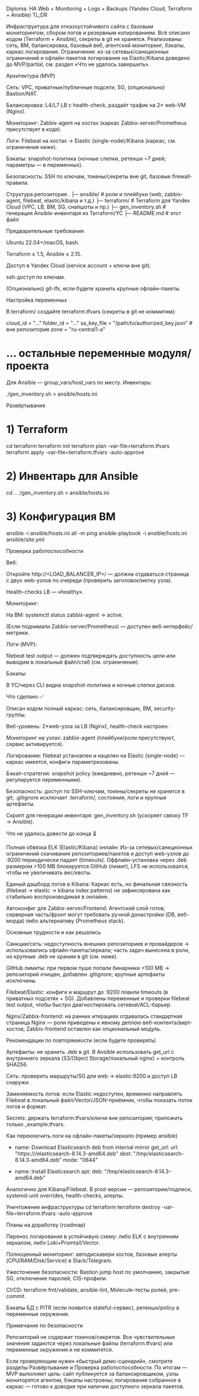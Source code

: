 Diploma: HA Web + Monitoring + Logs + Backups (Yandex Cloud, Terraform + Ansible)
TL;DR

Инфраструктура для отказоустойчивого сайта с базовым мониторингом, сбором логов и резервным копированием. Всё описано кодом (Terraform + Ansible), секреты в git не хранятся.
Реализованы: сеть, ВМ, балансировка, базовый веб, агентский мониторинг, бэкапы, каркас логирования.
Ограничения: из-за сетевых/санкционных ограничений и офлайн-пакетов логирование на Elastic/Kibana доведено до MVP/partial, см. раздел «Что не удалось завершить».

Архитектура (MVP)

Сеть: VPC, приватные/публичные подсети, SG, (опционально) Bastion/NAT.

Балансировка: L4/L7 LB с health-check, раздаёт трафик на 2× web-VM (Nginx).

Мониторинг: Zabbix-agent на хостах (каркас Zabbix-server/Prometheus присутствует в коде).

Логи: Filebeat на хостах → Elastic (single-node)/Kibana (каркас; см. ограничения ниже).

Бэкапы: snapshot-политика (ночные слепки, ретеншн ~7 дней; параметры — в переменных).

Безопасность: SSH по ключам, токены/секреты вне git, базовые firewall-правила.

Структура репозитория
.
├─ ansible/                 # роли и плейбуки (web, zabbix-agent, filebeat, elastic/kibana и т.д.)
├─ terraform/               # Terraform для Yandex Cloud (VPC, LB, ВМ, SG, снапшоты и пр.)
├─ gen_inventory.sh         # генерация Ansible-инвентаря из Terraform/YC
├─ README.md                # этот файл

Предварительные требования

Ubuntu 22.04+/macOS, bash.

Terraform ≥ 1.5, Ansible ≥ 2.15.

Доступ в Yandex Cloud (service account + ключи вне git).

ssh-доступ по ключам.

(Опционально) git-lfs, если будете хранить крупные офлайн-пакеты.

Настройка переменных

В terraform/ создайте terraform.tfvars (секреты в git не коммитим):

cloud_id      = "..."
folder_id     = "..."
sa_key_file   = "/path/to/authorized_key.json"   # вне репозитория
zone          = "ru-central1-a"
# ... остальные переменные модуля/проекта


Для Ansible — group_vars/host_vars по месту. Инвентарь:

./gen_inventory.sh > ansible/hosts.ini

Развёртывание
# 1) Terraform
cd terraform
terraform init
terraform plan -var-file=terraform.tfvars
terraform apply -var-file=terraform.tfvars -auto-approve

# 2) Инвентарь для Ansible
cd ..
./gen_inventory.sh > ansible/hosts.ini

# 3) Конфигурация ВМ
ansible -i ansible/hosts.ini all -m ping
ansible-playbook -i ansible/hosts.ini ansible/site.yml

Проверка работоспособности

Веб:

Откройте http://<LOAD_BALANCER_IP>/ — должна отдаваться страница с двух web-узлов по очереди (проверить заголовок/метку узла).

Health-checks LB — «healthy».

Мониторинг:

На ВМ: systemctl status zabbix-agent → active.

(Если поднимали Zabbix-server/Prometheus) — доступен веб-интерфейс/метрики.

Логи (MVP):

filebeat test output — должен подтверждать доступность цели или выводим в локальный файл/стаб (см. ограничения).

Бэкапы:

В YC/через CLI видна snapshot-политика и ночные слепки дисков.

Что сделано ✅

Описан кодом полный каркас: сеть, балансировщик, ВМ, security-группы.

Веб-уровень: 2×web-узла за LB (Nginx), health-check настроен.

Мониторинг на узлах: zabbix-agent (плейбуки/роли присутствуют, сервис активируется).

Логирование: filebeat установлен и нацелен на Elastic (single-node) — каркас имеется, конфиги параметризованы.

Бэкап-стратегия: snapshot policy (ежедневно, ретеншн ~7 дней — регулируется переменными).

Безопасность: доступ по SSH-ключам, токены/секреты не хранятся в git; .gitignore исключает .terraform/, состояния, логи и крупные артефакты.

Скрипт для генерации инвентаря: gen_inventory.sh (ускоряет связку TF → Ansible).

Что не удалось довести до конца ⏳

Полная обвязка ELK (Elastic/Kibana) онлайн:
Из-за сетевых/санкционных ограничений скачивание репозиториев/пакетов и доступ web-узлов до :9200 периодически падает (timeouts). Оффлайн-установка через .deb размером >100 MB блокируется GitHub (лимит), LFS не использовался, чтобы не увеличивать вес/квоты.

Единый дашборд логов в Kibana:
Каркас есть, но финальная связность (filebeat → elastic → kibana index patterns) не зафиксирована как стабильно воспроизводимая в онлайне.

Автоконфиг для Zabbix-server/Frontend:
Агентский слой готов; серверная часть/фронт могут требовать ручной донастройки (DB, веб-морда) либо альтернативу (Prometheus stack).

Основные трудности и как решались

Санкции/сеть: недоступность внешних репозиториев и провайдеров → использовались офлайн-пакеты/зеркала; часть задач вынесена в роли, но крупные .deb не храним в git (см. ниже).

GitHub лимиты: при первом пуше попали бинарники >100 MB → репозиторий очищен, добавлен .gitignore; крупные артефакты исключены.

Filebeat/Elastic: конфиги и маршрут до :9200 ловили timeouts (в приватных подсетях + SG). Добавлены переменные и проверки filebeat test output, чтобы быстро диагностировать сетевой/ACL-барьер.

Nginx/Zabbix-frontend: на ранних итерациях отдавалась стандартная страница Nginx — роли приведены к явному деплою веб-контента/вирт-хостов; Zabbix-frontend оставлен как опциональный модуль.

Рекомендации по повторяемости (если будете проверять)

Артефакты: не хранить .deb в git. В Ansible использовать get_url с внутреннего зеркала (S3/Object Storage/локальный nginx) + контроль SHA256.

Сеть: проверить маршруты/SG для web → elastic:9200 и доступ LB снаружи.

Заменяемость логов: если Elastic недоступен, временно направлять Filebeat в локальный файл/Vector/JSON-приёмник, чтобы показать поток логов и формат.

Secrets: держать terraform.tfvars/ключи вне репозитория; приложить только _example.tfvars.

Как переключить логи на офлайн-пакеты/зеркало (пример ansible)
- name: Download Elasticsearch deb from internal mirror
  get_url:
    url: "https://<internal-mirror>/elasticsearch-8.14.3-amd64.deb"
    dest: "/tmp/elasticsearch-8.14.3-amd64.deb"
    mode: "0644"

- name: Install Elasticsearch
  apt:
    deb: "/tmp/elasticsearch-8.14.3-amd64.deb"


Аналогично для Kibana/Filebeat. В prod-версии — репозитории/подписи, systemd-unit overrides, health-checks, алерты.

Уничтожение инфраструктуры
cd terraform
terraform destroy -var-file=terraform.tfvars -auto-approve

Планы на доработку (roadmap)

Перенос логирования в устойчивую схему: либо ELK с внутренним зеркалом, либо Loki+Promtail/Vector.

Полноценный мониторинг: автодискавери хостов, базовые алерты (CPU/RAM/Disk/Service) в Slack/Telegram.

Ужесточение безопасности: Bastion jump host по умолчанию, закрытые SG, отключение паролей, CIS-профили.

CI/CD: terraform fmt/validate, ansible-lint, Molecule-тесты ролей, pre-commit.

Бэкапы БД с PITR (если появится stateful-сервис), ретеншн/policy в переменные окружения.

Примечание по безопасности

Репозиторий не содержит токенов/секретов. Все чувствительные значения задаются через локальные файлы (terraform.tfvars) или переменные окружения и не коммитятся.

Если проверяющим нужен «быстрый демо-сценарий», смотрите разделы Развёртывание и Проверка работоспособности. По итогам — MVP выполняет цель: сайт публикуется за балансировщиком, узлы мониторятся агентом, бэкапы настроены; логирование собранное в каркас — готово к доводке при наличии доступного зеркала пакетов.
